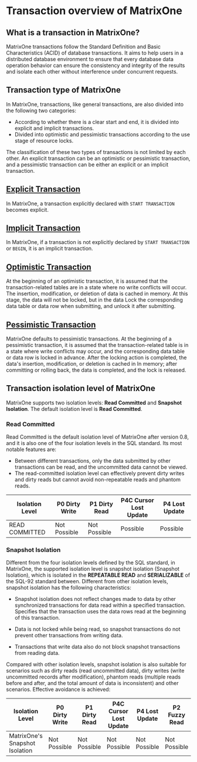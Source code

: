 # Transaction overview of MatrixOne

## What is a transaction in MatrixOne?

MatrixOne transactions follow the Standard Definition and Basic Characteristics (ACID) of database transactions. It aims to help users in a distributed database environment to ensure that every database data operation behavior can ensure the consistency and integrity of the results and isolate each other without interference under concurrent requests.

## Transaction type of MatrixOne

In MatrixOne, transactions, like general transactions, are also divided into the following two categories:

- According to whether there is a clear start and end, it is divided into explicit and implicit transactions.
- Divided into optimistic and pessimistic transactions according to the use stage of resource locks.

The classification of these two types of transactions is not limited by each other. An explicit transaction can be an optimistic or pessimistic transaction, and a pessimistic transaction can be either an explicit or an implicit transaction.

## [Explicit Transaction](explicit-transaction.md)

In MatrixOne, a transaction explicitly declared with `START TRANSACTION` becomes explicit.

## [Implicit Transaction](implicit-transaction.md)

In MatrixOne, if a transaction is not explicitly declared by `START TRANSACTION` or `BEGIN`, it is an implicit transaction.

## [Optimistic Transaction](optimistic-transaction.md)

At the beginning of an optimistic transaction, it is assumed that the transaction-related tables are in a state where no write conflicts will occur. The insertion, modification, or deletion of data is cached in memory. At this stage, the data will not be locked, but in the data Lock the corresponding data table or data row when submitting, and unlock it after submitting.

## [Pessimistic Transaction](pessimistic-transaction.md)

MatrixOne defaults to pessimistic transactions. At the beginning of a pessimistic transaction, it is assumed that the transaction-related table is in a state where write conflicts may occur, and the corresponding data table or data row is locked in advance. After the locking action is completed, the data's insertion, modification, or deletion is cached in In memory; after committing or rolling back, the data is completed, and the lock is released.

## Transaction isolation level of MatrixOne

MatrixOne supports two isolation levels: **Read Committed** and **Snapshot Isolation**. The default isolation level is **Read Committed**.

### Read Committed

Read Committed is the default isolation level of MatrixOne after version 0.8, and it is also one of the four isolation levels in the SQL standard. Its most notable features are:

- Between different transactions, only the data submitted by other transactions can be read, and the uncommitted data cannot be viewed.
- The read-committed isolation level can effectively prevent dirty writes and dirty reads but cannot avoid non-repeatable reads and phantom reads.

|Isolation Level|P0 Dirty Write|P1 Dirty Read|P4C Cursor Lost Update|P4 Lost Update|
|---|---|---|---|---|
|READ COMMITTED|Not Possible|Not Possible|Possible|Possible|

### Snapshot Isolation

Different from the four isolation levels defined by the SQL standard, in MatrixOne, the supported isolation level is snapshot isolation (Snapshot Isolation), which is isolated in the **REPEATABLE READ** and **SERIALIZABLE** of the SQL-92 standard between. Different from other isolation levels, snapshot isolation has the following characteristics:

- Snapshot isolation does not reflect changes made to data by other synchronized transactions for data read within a specified transaction. Specifies that the transaction uses the data rows read at the beginning of this transaction.

- Data is not locked while being read, so snapshot transactions do not prevent other transactions from writing data.

- Transactions that write data also do not block snapshot transactions from reading data.

Compared with other isolation levels, snapshot isolation is also suitable for scenarios such as dirty reads (read uncommitted data), dirty writes (write uncommitted records after modification), phantom reads (multiple reads before and after, and the total amount of data is inconsistent) and other scenarios. Effective avoidance is achieved:

|Isolation Level|P0 Dirty Write|P1 Dirty Read|P4C Cursor Lost Update|P4 Lost Update|P2 Fuzzy Read|P3 Phantom|A5A Read Skew|A5B Write Skew|
|---|---|---|---|---|---|---|---|---|
|MatrixOne's Snapshot Isolation|Not Possible|Not Possible|Not Possible|Not Possible|Not Possible|Not Possible|Not Possible| Possible|
